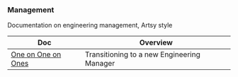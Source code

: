 ### Management

Documentation on engineering management, Artsy style

<!-- prettier-ignore-start -->
<!-- start_toc -->
| Doc | Overview |
|--|--|
| [One on One on Ones](/playbooks/management/one-on-one-on-ones.md) | Transitioning to a new Engineering Manager |
<!-- end_toc -->
<!-- prettier-ignore-end -->
